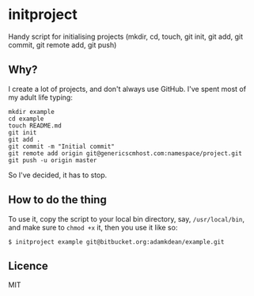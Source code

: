 # initproject

Handy script for initialising projects (mkdir, cd, touch, git init, git add, git commit, git remote add, git push)

## Why?

I create a lot of projects, and don't always use GitHub. I've spent most of my adult life typing:

    mkdir example
    cd example
    touch README.md
    git init
    git add .
    git commit -m "Initial commit"
    git remote add origin git@genericscmhost.com:namespace/project.git
    git push -u origin master
    
So I've decided, it has to stop.

## How to do the thing

To use it, copy the script to your local bin directory, say, `/usr/local/bin`, and make sure to `chmod +x` it, then you use it like so:

    $ initproject example git@bitbucket.org:adamkdean/example.git
    
## Licence

MIT
